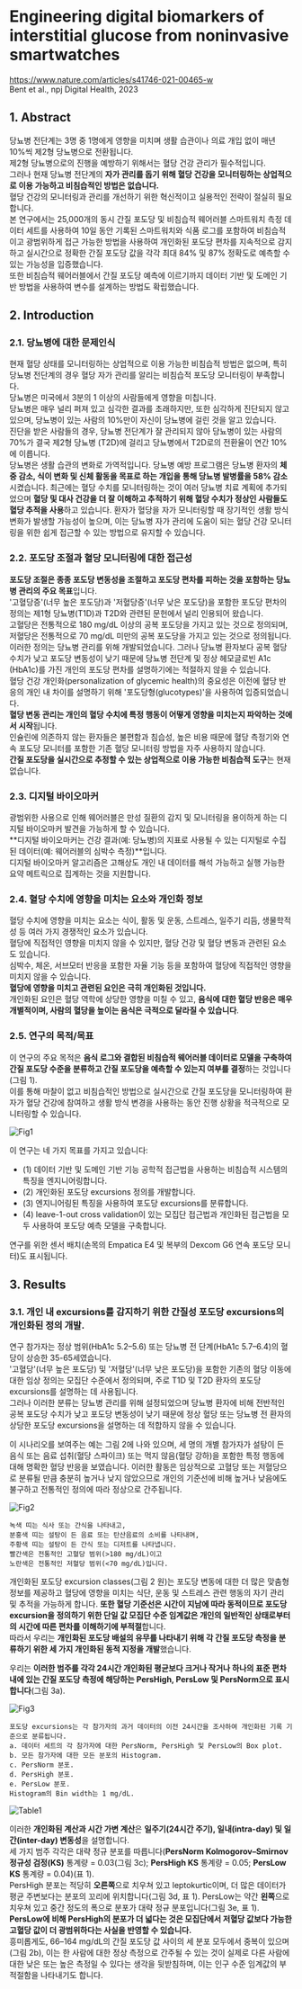 # Engineering digital biomarkers of interstitial glucose from noninvasive smartwatches
https://www.nature.com/articles/s41746-021-00465-w  
Bent et al., npj Digital Health, 2023  

## 1. Abstract
당뇨병 전단계는 3명 중 1명에게 영향을 미치며 생활 습관이나 의료 개입 없이 매년 10%씩 제2형 당뇨병으로 전환됩니다.  
제2형 당뇨병으로의 진행을 예방하기 위해서는 혈당 건강 관리가 필수적입니다.  
그러나 현재 당뇨병 전단계의 **자가 관리를 돕기 위해 혈당 건강을 모니터링하는 상업적으로 이용 가능하고 비침습적인 방법은 없습니다.**  
혈당 건강의 모니터링과 관리를 개선하기 위한 혁신적이고 실용적인 전략이 절실히 필요합니다.  
본 연구에서는 25,000개의 동시 간질 포도당 및 비침습적 웨어러블 스마트워치 측정 데이터 세트를 사용하여 10일 동안 기록된 스마트워치와 식품 로그를 포함하여 비침습적이고 광범위하게 접근 가능한 방법을 사용하여 개인화된 포도당 편차를 지속적으로 감지하고 실시간으로 정확한 간질 포도당 값을 각각 최대 84% 및 87% 정확도로 예측할 수 있는 가능성을 입증했습니다.  
또한 비침습적 웨어러블에서 간질 포도당 예측에 이르기까지 데이터 기반 및 도메인 기반 방법을 사용하여 변수를 설계하는 방법도 확립했습니다.  

## 2. Introduction

### 2.1. 당뇨병에 대한 문제인식
현재 혈당 상태를 모니터링하는 상업적으로 이용 가능한 비침습적 방법은 없으며, 특히 당뇨병 전단계의 경우 혈당 자가 관리를 알리는 비침습적 포도당 모니터링이 부족합니다.  
당뇨병은 미국에서 3분의 1 이상의 사람들에게 영향을 미칩니다.  
당뇨병은 매우 널리 퍼져 있고 심각한 결과를 초래하지만, 또한 심각하게 진단되지 않고 있으며, 당뇨병이 있는 사람의 10%만이 자신이 당뇨병에 걸린 것을 알고 있습니다.  
진단을 받은 사람들의 경우, 당뇨병 전단계가 잘 관리되지 않아 당뇨병이 있는 사람의 70%가 결국 제2형 당뇨병 (T2D)에 걸리고 당뇨병에서 T2D로의 전환율이 연간 10%에 이릅니다.  
당뇨병은 생활 습관의 변화로 가역적입니다. 당뇨병 예방 프로그램은 당뇨병 환자의 **체중 감소, 식이 변화 및 신체 활동을 목표로 하는 개입을 통해 당뇨병 발병률을 58% 감소**시켰습니다. 최근에는 혈당 수치를 모니터링하는 것이 여러 당뇨병 치료 계획에 추가되었으며 **혈당 및 대사 건강을 더 잘 이해하고 추적하기 위해 혈당 수치가 정상인 사람들도 혈당 추적을 사용**하고 있습니다. 환자가 혈당을 자가 모니터링할 때 장기적인 생활 방식 변화가 발생할 가능성이 높으며, 이는 당뇨병 자가 관리에 도움이 되는 혈당 건강 모니터링을 위한 쉽게 접근할 수 있는 방법으로 유지할 수 있습니다.
  
### 2.2. 포도당 조절과 혈당 모니터링에 대한 접근성
**포도당 조절은 종종 포도당 변동성을 조절하고 포도당 편차를 피하는 것을 포함하는 당뇨병 관리의 주요 목표**입니다.  
'고혈당증'(너무 높은 포도당)과 '저혈당증'(너무 낮은 포도당)을 포함한 포도당 편차의 정의는 제1형 당뇨병(T1D)과 T2D와 관련된 문헌에서 널리 인용되어 왔습니다.  
고혈당은 전통적으로 180 mg/dL 이상의 공복 포도당을 가지고 있는 것으로 정의되며, 저혈당은 전통적으로 70 mg/dL 미만의 공복 포도당을 가지고 있는 것으로 정의됩니다.  
이러한 정의는 당뇨병 관리를 위해 개발되었습니다. 그러나 당뇨병 환자보다 공복 혈당 수치가 낮고 포도당 변동성이 낮기 때문에 당뇨병 전단계 및 정상 헤모글로빈 A1c (HbA1c)를 가진 개인의 포도당 편차를 설명하기에는 적절하지 않을 수 있습니다.  
혈당 건강 개인화(personalization of glycemic health)의 중요성은 이전에 혈당 반응의 개인 내 차이를 설명하기 위해 '포도당형(glucotypes)'을 사용하여 입증되었습니다.  
**혈당 변동 관리는 개인의 혈당 수치에 특정 행동이 어떻게 영향을 미치는지 파악하는 것에서 시작**됩니다.  
인슐린에 의존하지 않는 환자들은 불편함과 침습성, 높은 비용 때문에 혈당 측정기와 연속 포도당 모니터를 포함한 기존 혈당 모니터링 방법을 자주 사용하지 않습니다.  
**간질 포도당을 실시간으로 추정할 수 있는 상업적으로 이용 가능한 비침습적 도구**는 현재 없습니다.  
  
### 2.3. 디지털 바이오마커
광범위한 사용으로 인해 웨어러블은 만성 질환의 감지 및 모니터링을 용이하게 하는 디지털 바이오마커 발견을 가능하게 할 수 있습니다.  
**디지털 바이오마커는 건강 결과(예: 당뇨병)의 지표로 사용될 수 있는 디지털로 수집된 데이터(예: 웨어러블의 심박수 측정)**입니다.  
디지털 바이오마커 알고리즘은 고해상도 개인 내 데이터를 해석 가능하고 실행 가능한 요약 메트릭으로 집계하는 것을 지원합니다.  
  
### 2.4. 혈당 수치에 영향을 미치는 요소와 개인화 정보
혈당 수치에 영향을 미치는 요소는 식이, 활동 및 운동, 스트레스, 일주기 리듬, 생물학적 성 등 여러 가지 경쟁적인 요소가 있습니다.  
혈당에 직접적인 영향을 미치지 않을 수 있지만, 혈당 건강 및 혈당 변동과 관련된 요소도 있습니다.  
심박수, 체온, 서브모터 반응을 포함한 자율 기능 등을 포함하여 혈당에 직접적인 영향을 미치지 않을 수 있습니다.  
**혈당에 영향을 미치고 관련된 요인은 극히 개인화된 것입니다.**  
개인화된 요인은 혈당 역학에 상당한 영향을 미칠 수 있고, **음식에 대한 혈당 반응은 매우 개별적이며, 사람의 혈당을 높이는 음식은 극적으로 달라질 수 있습니다**.  
  
### 2.5. 연구의 목적/목표
이 연구의 주요 목적은 **음식 로그와 결합된 비침습적 웨어러블 데이터로 모델을 구축하여 간질 포도당 수준을 분류하고 간질 포도당을 예측할 수 있는지 여부를 결정**하는 것입니다(그림 1).  
이를 통해 마찰이 없고 비침습적인 방법으로 실시간으로 간질 포도당을 모니터링하여 환자가 혈당 건강에 참여하고 생활 방식 변경을 사용하는 동안 진행 상황을 적극적으로 모니터링할 수 있습니다.  
  

![Fig1](./digital_biomarkers_of_interstitial_glucose_img/Fig1.PNG)  

이 연구는 네 가지 목표를 가지고 있습니다:  
- (1) 데이터 기반 및 도메인 기반 기능 공학적 접근법을 사용하는 비침습적 시스템의 특징을 엔지니어링합니다. 
- (2) 개인화된 포도당 excursions 정의를 개발합니다. 
- (3) 엔지니어링된 특징을 사용하여 포도당 excursions를 분류합니다. 
- (4) leave-1-out cross validation이 있는 모집단 접근법과 개인화된 접근법을 모두 사용하여 포도당 예측 모델을 구축합니다.

연구를 위한 센서 배치(손목의 Empatica E4 및 복부의 Dexcom G6 연속 포도당 모니터)도 표시됩니다.  

## 3. Results
### 3.1. 개인 내 excursions를 감지하기 위한 간질성 포도당 excursions의 개인화된 정의 개발.
연구 참가자는 정상 범위(HbA1c 5.2–5.6) 또는 당뇨병 전 단계(HbA1c 5.7–6.4)의 혈당이 상승한 35-65세였습니다.  
'고혈당'(너무 높은 포도당) 및 '저혈당'(너무 낮은 포도당)을 포함한 기존의 혈당 이동에 대한 임상 정의는 모집단 수준에서 정의되며, 주로 T1D 및 T2D 환자의 포도당 excursions를 설명하는 데 사용됩니다.  
그러나 이러한 분류는 당뇨병 관리를 위해 설정되었으며 당뇨병 환자에 비해 전반적인 공복 포도당 수치가 낮고 포도당 변동성이 낮기 때문에 정상 혈당 또는 당뇨병 전 환자의 상당한 포도당 excursions을 설명하는 데 적합하지 않을 수 있습니다.  

이 시나리오를 보여주는 예는 그림 2에 나와 있으며, 세 명의 개별 참가자가 설탕이 든 음식 또는 음료 섭취(혈당 스파이크) 또는 먹지 않음(혈당 강하)을 포함한 특정 행동에 대해 명확한 혈당 반응을 보였습니다. 이러한 활동은 임상적으로 고혈당 또는 저혈당으로 분류될 만큼 충분히 높거나 낮지 않았으므로 개인의 기준선에 비해 높거나 낮음에도 불구하고 전통적인 정의에 따라 정상으로 간주됩니다.  

![Fig2](./digital_biomarkers_of_interstitial_glucose_img/Fig2.PNG)  
~~~
녹색 띠는 식사 또는 간식을 나타내고, 
분홍색 띠는 설탕이 든 음료 또는 탄산음료의 소비를 나타내며, 
주황색 띠는 설탕이 든 간식 또는 디저트를 나타냅니다. 
빨간색은 전통적인 고혈당 범위(>180 mg/dL)이고 
노란색은 전통적인 저혈당 범위(<70 mg/dL)입니다.
~~~

개인화된 포도당 excursion classes(그림 2 원)는 포도당 변동에 대한 더 많은 맞춤형 정보를 제공하고 혈당에 영향을 미치는 식단, 운동 및 스트레스 관련 행동의 자기 관리 및 추적을 가능하게 합니다. **또한 혈당 기준선은 시간이 지남에 따라 동적이므로 포도당 excursion을 정의하기 위한 단일 값 모집단 수준 임계값은 개인의 일반적인 상태로부터의 시간에 따른 편차를 이해하기에 부적절**합니다.  
따라서 우리는 **개인화된 포도당 배설의 유무를 나타내기 위해 각 간질 포도당 측정을 분류하기 위한 세 가지 개인화된 동적 지정을 개발**했습니다.  

우리는 **이러한 범주를 각각 24시간 개인화된 평균보다 크거나 작거나 하나의 표준 편차 내에 있는 간질 포도당 측정에 해당하는 PersHigh, PersLow 및 PersNorm으로 표시합니다**(그림 3a).  

![Fig3](./digital_biomarkers_of_interstitial_glucose_img/Fig3.PNG)  
~~~
포도당 excursions는 각 참가자의 과거 데이터의 이전 24시간을 조사하여 개인화된 기록 기준으로 분류됩니다.  
a. 데이터 세트의 각 참가자에 대한 PersNorm, PersHigh 및 PersLow의 Box plot.  
b. 모든 참가자에 대한 모든 분포의 Histogram.  
c. PersNorm 분포.  
d. PersHigh 분포.  
e. PersLow 분포.  
Histogram의 Bin width는 1 mg/dL.
~~~
![Table1](./digital_biomarkers_of_interstitial_glucose_img/Table1.PNG)  

이러한 **개인화된 계산과 시간 가변 계산**은 **일주기(24시간 주기), 일내(intra-day) 및 일간(inter-day) 변동성**을 설명합니다.  
세 가지 범주 각각은 대략 정규 분포를 따릅니다(**PersNorm Kolmogorov–Smirnov 정규성 검정(KS)** 통계량 = 0.03(그림 3c); **PersHigh KS** 통계량 = 0.05; **PersLow KS** 통계량 = 0.04)(표 1).  
PersHigh 분포는 적당히 **오른쪽**으로 치우쳐 있고 leptokurtic이며, 더 많은 데이터가 평균 주변보다는 분포의 꼬리에 위치합니다(그림 3d, 표 1). PersLow는 약간 **왼쪽**으로 치우쳐 있고 중간 정도의 폭으로 분포가 대략 정규 분포입니다(그림 3e, 표 1).  
**PersLow에 비해 PersHigh의 분포가 더 넓다는 것은 모집단에서 저혈당 값보다 가능한 고혈당 값이 더 광범위하다는 사실을 반영할 수 있습니다.**  
흥미롭게도, 66–164 mg/dL의 간질 포도당 값 사이의 세 분포 모두에서 중복이 있으며(그림 2b), 이는 한 사람에 대한 정상 측정으로 간주될 수 있는 것이 실제로 다른 사람에 대한 낮은 또는 높은 측정일 수 있다는 생각을 뒷받침하며, 이는 인구 수준 임계값의 부적절함을 나타내기도 합니다.  